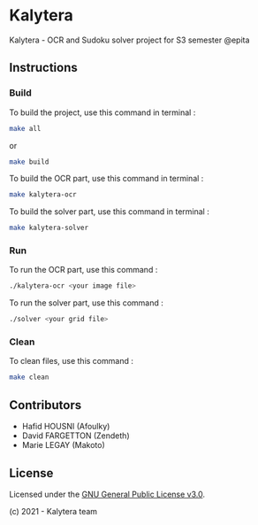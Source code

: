 # Kalytera
Kalytera - OCR and Sudoku solver project for S3 semester @epita

## Instructions

### Build
To build the project, use this command in terminal :
```bash
make all
```
or
```bash
make build
```

To build the OCR part, use this command in terminal :

```bash
make kalytera-ocr
```

To build the solver part, use this command in terminal :

```bash
make kalytera-solver
```

### Run
To run the OCR part, use this command :

```bash
./kalytera-ocr <your image file>
```

To run the solver part, use this command :
```bash
./solver <your grid file>
```

### Clean
To clean files, use this command :

```bash
make clean
```

## Contributors
- Hafid HOUSNI (Afoulky)
- David FARGETTON (Zendeth)
- Marie LEGAY (Makoto)

## License
Licensed under the [GNU General Public License v3.0](./LICENSE.md).

(c) 2021 - Kalytera team